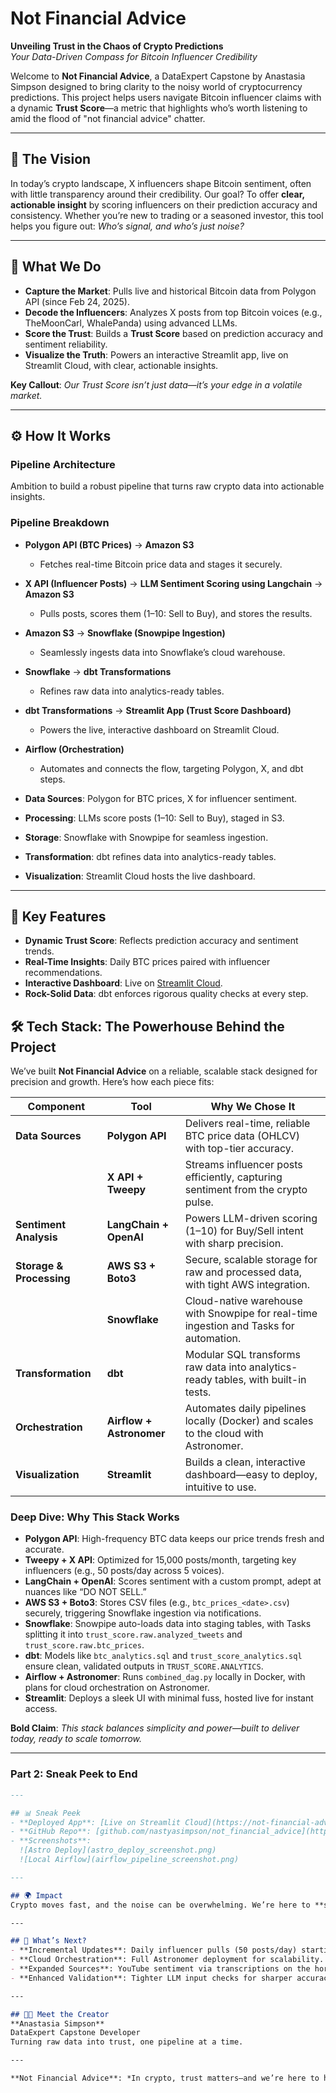 # Not Financial Advice  
**Unveiling Trust in the Chaos of Crypto Predictions**  
*Your Data-Driven Compass for Bitcoin Influencer Credibility*  

Welcome to **Not Financial Advice**, a DataExpert Capstone by Anastasia Simpson designed to bring clarity to the noisy world of cryptocurrency predictions. This project helps users navigate Bitcoin influencer claims with a dynamic **Trust Score**—a metric that highlights who’s worth listening to amid the flood of "not financial advice" chatter.

---

## 🌟 The Vision  
In today’s crypto landscape, X influencers shape Bitcoin sentiment, often with little transparency around their credibility. Our goal? To offer **clear, actionable insight** by scoring influencers on their prediction accuracy and consistency. Whether you’re new to trading or a seasoned investor, this tool helps you figure out: *Who’s signal, and who’s just noise?*

---

## 🚀 What We Do  
- **Capture the Market**: Pulls live and historical Bitcoin data from Polygon API (since Feb 24, 2025).  
- **Decode the Influencers**: Analyzes X posts from top Bitcoin voices (e.g., TheMoonCarl, WhalePanda) using advanced LLMs.  
- **Score the Trust**: Builds a **Trust Score** based on prediction accuracy and sentiment reliability.  
- **Visualize the Truth**: Powers an interactive Streamlit app, live on Streamlit Cloud, with clear, actionable insights.  

**Key Callout**: *Our Trust Score isn’t just data—it’s your edge in a volatile market.*

---

## ⚙️ How It Works  
### Pipeline Architecture  
Ambition to build a robust pipeline that turns raw crypto data into actionable insights. 

### Pipeline Breakdown  
- **Polygon API (BTC Prices)** → **Amazon S3**  
  - Fetches real-time Bitcoin price data and stages it securely.  
- **X API (Influencer Posts)** → **LLM Sentiment Scoring using Langchain** → **Amazon S3**  
  - Pulls posts, scores them (1–10: Sell to Buy), and stores the results.  
- **Amazon S3** → **Snowflake (Snowpipe Ingestion)**  
  - Seamlessly ingests data into Snowflake’s cloud warehouse.  
- **Snowflake** → **dbt Transformations**  
  - Refines raw data into analytics-ready tables.  
- **dbt Transformations** → **Streamlit App (Trust Score Dashboard)**  
  - Powers the live, interactive dashboard on Streamlit Cloud.  
- **Airflow (Orchestration)**  
  - Automates and connects the flow, targeting Polygon, X, and dbt steps.  

- **Data Sources**: Polygon for BTC prices, X for influencer sentiment.  
- **Processing**: LLMs score posts (1–10: Sell to Buy), staged in S3.  
- **Storage**: Snowflake with Snowpipe for seamless ingestion.  
- **Transformation**: dbt refines data into analytics-ready tables.  
- **Visualization**: Streamlit Cloud hosts the live dashboard.  

---

## 🎯 Key Features  
- **Dynamic Trust Score**: Reflects prediction accuracy and sentiment trends.  
- **Real-Time Insights**: Daily BTC prices paired with influencer recommendations.  
- **Interactive Dashboard**: Live on [Streamlit Cloud](https://notfinancialadvice.streamlit.app/).  
- **Rock-Solid Data**: dbt enforces rigorous quality checks at every step.

## 🛠️ Tech Stack: The Powerhouse Behind the Project  
We’ve built **Not Financial Advice** on a reliable, scalable stack designed for precision and growth. Here’s how each piece fits:  

| **Component**            | **Tool**             | **Why We Chose It**                                                                 |  
|--------------------------|----------------------|------------------------------------------------------------------------------------|  
| **Data Sources**         | **Polygon API**      | Delivers real-time, reliable BTC price data (OHLCV) with top-tier accuracy.        |  
|                          | **X API + Tweepy**   | Streams influencer posts efficiently, capturing sentiment from the crypto pulse.  |  
| **Sentiment Analysis**   | **LangChain + OpenAI**| Powers LLM-driven scoring (1–10) for Buy/Sell intent with sharp precision.       |  
| **Storage & Processing** | **AWS S3 + Boto3**   | Secure, scalable storage for raw and processed data, with tight AWS integration.  |  
|                          | **Snowflake**        | Cloud-native warehouse with Snowpipe for real-time ingestion and Tasks for automation.|  
| **Transformation**       | **dbt**              | Modular SQL transforms raw data into analytics-ready tables, with built-in tests. |  
| **Orchestration**        | **Airflow + Astronomer** | Automates daily pipelines locally (Docker) and scales to the cloud with Astronomer.|  
| **Visualization**        | **Streamlit**        | Builds a clean, interactive dashboard—easy to deploy, intuitive to use.          |  

### Deep Dive: Why This Stack Works  
- **Polygon API**: High-frequency BTC data keeps our price trends fresh and accurate.  
- **Tweepy + X API**: Optimized for 15,000 posts/month, targeting key influencers (e.g., 50 posts/day across 5 voices).  
- **LangChain + OpenAI**: Scores sentiment with a custom prompt, adept at nuances like “DO NOT SELL.”  
- **AWS S3 + Boto3**: Stores CSV files (e.g., `btc_prices_<date>.csv`) securely, triggering Snowflake ingestion via notifications.  
- **Snowflake**: Snowpipe auto-loads data into staging tables, with Tasks splitting it into `trust_score.raw.analyzed_tweets` and `trust_score.raw.btc_prices`.  
- **dbt**: Models like `btc_analytics.sql` and `trust_score_analytics.sql` ensure clean, validated outputs in `TRUST_SCORE.ANALYTICS`.  
- **Airflow + Astronomer**: Runs `combined_dag.py` locally in Docker, with plans for cloud orchestration on Astronomer.  
- **Streamlit**: Deploys a sleek UI with minimal fuss, hosted live for instant access.  

**Bold Claim**: *This stack balances simplicity and power—built to deliver today, ready to scale tomorrow.*


---

### Part 2: Sneak Peek to End
```markdown
---

## 📊 Sneak Peek  
- **Deployed App**: [Live on Streamlit Cloud](https://not-financial-advice.streamlit.app)  
- **GitHub Repo**: [github.com/nastyasimpson/not_financial_advice](https://github.com/nastyasimpson/not_financial_advice)  
- **Screenshots**:  
  ![Astro Deploy](astro_deploy_screenshot.png)  
  ![Local Airflow](airflow_pipeline_screenshot.png)  

---

## 🌍 Impact  
Crypto moves fast, and the noise can be overwhelming. We’re here to **support users**—from casual traders to seasoned investors—with a tool to assess influencer credibility and make informed choices. Whether it’s catching a solid signal or avoiding the hype, **Not Financial Advice** is your guide through the digital currency storm.

---

## 🔮 What’s Next?  
- **Incremental Updates**: Daily influencer pulls (50 posts/day) starting Mar 1, 2025.  
- **Cloud Orchestration**: Full Astronomer deployment for scalability.  
- **Expanded Sources**: YouTube sentiment via transcriptions on the horizon.  
- **Enhanced Validation**: Tighter LLM input checks for sharper accuracy.  

---

## 👩‍💻 Meet the Creator  
**Anastasia Simpson**  
DataExpert Capstone Developer  
Turning raw data into trust, one pipeline at a time.

---

**Not Financial Advice**: *In crypto, trust matters—and we’re here to help you find it.*